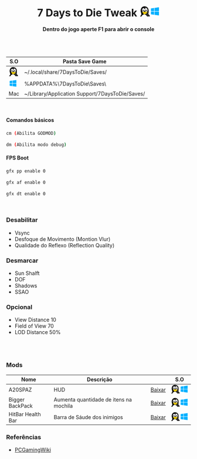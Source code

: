 
<h1 align="center">7 Days to Die Tweak <img width="55" height="" src="_layouts/assets/icons/os.png"></h1>
<h4 align="center">Dentro do jogo aperte F1 para abrir o console</h4>
<br><br>

S.O | Pasta Save Game
------------ | -------------
<img width="25" height="" src="_layouts/assets/icons/linux.png"> | ~/.local/share/7DaysToDie/Saves/
<img width="23" height="" src="_layouts/assets/icons/windows.png"> | %APPDATA%\7DaysToDie\Saves\
Mac | ~/Library/Application Support/7DaysToDie/Saves/

<br>

#### Comandos básicos

~~~sh
cm (Abilita GODMOD)
~~~

~~~sh
dm (Abilita modo debug)
~~~

#### FPS Boot

~~~sh
gfx pp enable 0
~~~

~~~sh
gfx af enable 0
~~~

~~~sh
gfx dt enable 0
~~~

<br>

### Desabilitar
- Vsync
- Desfoque de Movimento (Montion Vlur)
- Qualidade do Reflexo (Reflection Quality)

### Desmarcar
- Sun Shalft
- DOF
- Shadows
- SSAO

### Opcional
- View Distance 10
- Field of View 70
- LOD Distance 50%

<br><br>

### Mods

Nome | Descrição |  | S.O
------------ | -------------  | -------------  | -------------
A20SPAZ | HUD | [Baixar](https://www.nexusmods.com/7daystodie/mods/1781) | <img width="50" height="" src="/assets/icons/os.png">
Bigger BackPack | Aumenta quantidade de itens na mochila| [Baixar](https://www.nexusmods.com/7daystodie/mods/305) | <img width="50" height="" src="/assets/icons/os.png">
HitBar Health Bar | Barra de Sáude dos inimigos| [Baixar](https://www.nexusmods.com/7daystodie/mods/883) | <img width="50" height="" src="/assets/icons/os.png">

### Referências

- [PCGamingWiki](https://www.pcgamingwiki.com/wiki/7_Days_to_Die)
